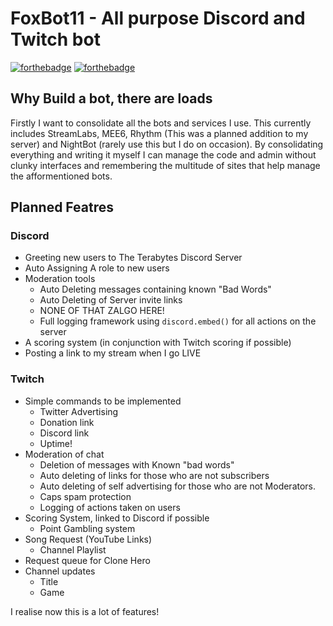 # FoxBot11 - All purpose Discord and Twitch bot

[![forthebadge](https://forthebadge.com/images/badges/made-with-javascript.svg)](https://forthebadge.com)
[![forthebadge](https://forthebadge.com/images/badges/60-percent-of-the-time-works-every-time.svg)](https://forthebadge.com)

## Why Build a bot, there are loads

Firstly I want to consolidate all the bots and services I use. This currently includes StreamLabs, MEE6, Rhythm (This was a planned addition to my server) and NightBot (rarely use this but I do on occasion).
By consolidating everything and writing it myself I can manage the code and admin without clunky interfaces and remembering the multitude of sites that help manage the afformentioned bots.

## Planned Featres

### Discord

+ Greeting new users to The Terabytes Discord Server
+ Auto Assigning A role to new users
+ Moderation tools
  + Auto Deleting messages containing known "Bad Words"
  + Auto Deleting of Server invite links
  + NONE OF THAT ZALGO HERE!
  + Full logging framework using `discord.embed()` for all actions on the server
+ A scoring system (in conjunction with Twitch scoring if possible)
+ Posting a link to my stream when I go LIVE

### Twitch

+ Simple commands to be implemented
  + Twitter Advertising
  + Donation link
  + Discord link
  + Uptime!
+ Moderation of chat
  + Deletion of messages with Known "bad words"
  + Auto deleting of links for those who are not subscribers
  + Auto deleting of self advertising for those who are not Moderators.
  + Caps spam protection
  + Logging of actions taken on users
+ Scoring System, linked to Discord if possible
  + Point Gambling system
+ Song Request (YouTube Links)
  + Channel Playlist
+ Request queue for Clone Hero
+ Channel updates
  + Title
  + Game

I realise now this is a lot of features!

